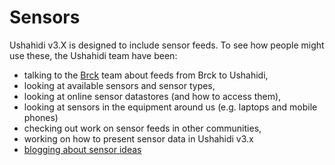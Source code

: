 # Sensors



Ushahidi v3.X is designed to include sensor feeds. To see how people might use
these, the Ushahidi team have been:

  * talking to the [Brck](/display/WIKI/BRCK) team about feeds from Brck to Ushahidi,
  * looking at available sensors and sensor types,
  * looking at online sensor datastores (and how to access them),
  * looking at sensors in the equipment around us (e.g. laptops and mobile phones)
  * checking out work on sensor feeds in other communities,
  * working on how to present sensor data in Ushahidi v3.x
  * [blogging about sensor ideas](http://blog.ushahidi.com/2014/03/05/crowdsourcing-internet-of-things-sensors/)

